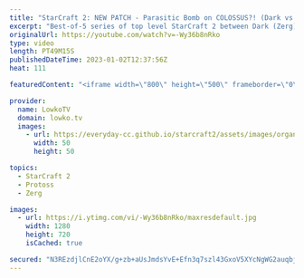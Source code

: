 ```yaml
---
title: "StarCraft 2: NEW PATCH - Parasitic Bomb on COLOSSUS?! (Dark vs herO)"
excerpt: "Best-of-5 series of top level StarCraft 2 between Dark (Zerg) and herO (Protoss). This series is played on the new balance patch and is the finals of the ESL Open Cup 155 Korea.  Epic game 1 between Dark and herO: https://youtu.be/_a2Y-qIoLiQ  Support my work: https://patreon.com/lowkotv Lowko Merch:"
originalUrl: https://youtube.com/watch?v=-Wy36b8nRko
type: video
length: PT49M15S
publishedDateTime: 2023-01-02T12:37:56Z
heat: 111

featuredContent: "<iframe width=\"800\" height=\"500\" frameborder=\"0\" src=\"https://www.youtube.com/embed/-Wy36b8nRko\" allow=\"accelerometer; autoplay; encrypted-media; gyroscope; picture-in-picture\" allowfullscreen></iframe>"

provider:
  name: LowkoTV
  domain: lowko.tv
  images:
    - url: https://everyday-cc.github.io/starcraft2/assets/images/organizations/lowko.tv-50x50.jpg
      width: 50
      height: 50

topics:
  - StarCraft 2
  - Protoss
  - Zerg

images:
  - url: https://i.ytimg.com/vi/-Wy36b8nRko/maxresdefault.jpg
    width: 1280
    height: 720
    isCached: true

secured: "N3REzdjlCnE2oYX/g+zb+aUsJmdsYvE+Efn3q7szl43GxoV5XYcNgWG2auqbj1+WviNZ3kfajIgkVWi9NbW7eOmqke/0ShxfF29fI/nQ0FkIBmj2Yb1AoeBWuXhuFOKwFKjEKp0eQLLm+ClJh4LiqsRzgetcJjMIQgEgHUWsGM8lPQ/eD6+Oh2Ln5Vk3YJ5FRw9h/rAXxuJgUj0nOYcZbTtUVxvmgfaZvdCu2P6LAfXLzs0PfoX09dTxVwyBjIqYMjMbd6nz481KkHoidz3N/Z1uu2BHBBICelH9RDK1Bwk/d54DRWL3fkD0HYos5V/nTujFE73V/ttrkVAHgboTeQnnGXtGubxjQcRGgfB3JDBAm6uxsrMLnLUKc+5wxJ9CYVN6ixAkoFMedICxYaz6VPh2GywXnKxNe89VVjHmDuk=;ZQVL7GiazLl1JMbTTcvvww=="
---
```


